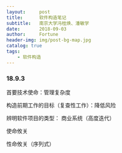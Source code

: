 ```yaml
---
layout:     post   				   
title:      软件构造笔记 				
subtitle:   南京大学冯桂焕、潘敏学
date:       2018-09-03				
author:     Fortune					
header-img: img/post-bg-map.jpg 	
catalog: true 					
tags:								
    - 软件构造
---
```


### 18.9.3

首要技术使命：管理复杂度

构造前期工作的目标（复查性工作）：降低风险

辨明软件项目的类型：
商业系统（高度迭代）

使命攸关

性命攸关（序列式）